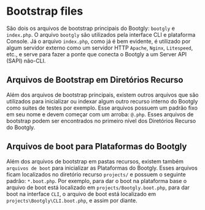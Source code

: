 # Bootstrap files

São dois os arquivos de bootstrap principais do Bootgly: `bootgly` e `index.php`. O arquivo `bootgly` são utilizados pela interface CLI e plataforma Console. Já o arquivo `index.php`, como já é bem evidente, é utilizado por algum servidor externo como um servidor HTTP `Apache`, `Nginx`, `Litespeed`, etc., e serve para fazer a ponte que conecta o Bootgly a um Server API (SAPI) não-CLI.

## Arquivos de Bootstrap em Diretórios Recurso

Além dos arquivos de bootstrap principais, existem outros arquivos que são utilizados para inicializar ou indexar algum outro recurso interno do Bootgly como suites de testes por exemplo. Esse arquivos possuem um padrão fixo em seu nome e devem começar com um arroba: `@.php`. Esses arquivos de bootstrap podem ser encontrados no primeiro nível dos Diretórios Recurso do Bootgly.

## Arquivos de boot para Plataformas do Bootgly

Além dos arquivos de bootstrap em pastas recursos, existem também `arquivos de boot` para inicializar as Plataformas do Bootgly. Esses arquivos ficam localizados no diretório recurso `projects/` e possuem o seguinte padrão: `*.boot.php`. Por exemplo, para dar o boot na plataforma base o arquivo de boot está localizado em `projects/Bootgly.boot.php`, para dar boot na interface `CLI`, o arquivo de boot está localizado em `projects\Bootgly\CLI.boot.php`, e assim por diante.
